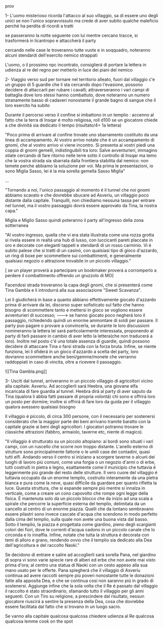 prov



1- L'uomo misterioso ricorda l'attacco al suo villaggio, sa di essere uno degli unici se non l'unico sopravvissuto ma crede di aver subito qualche maleficio perché ha perdita di ricordi a tratti 

se passeranno la notte seguente con lui mentre cercano tracce, si trasformerá in licantropo e attaccherá il party

cercando nelle case le troveranno tutte vuote e in soqquadro, noteranno alcuni stendardi dell'esercito nemico strappati

L'uomo, o il prossimo npc incontrato, consiglierá di portare la lettera in udienza al re del regno per metterlo in luce dei piani del nemico

2- Viaggio verso sud per tornare nel territorio alleato, fuori dal villaggio c'e un gruppo di 5 guardie che li sta cercando dopo l'evasione, possono decidere di attaccarli per rubare i cavalli; attraverseranno i vari campi di battaglia dove loro stessi hanno combattuto, dove noteranno un numero stranamente basso di cadaveri nonostante il grande bagno di sangue che il loro esercito ha subito

Durante il percorso verso il confine si imbattono in un templio : accenno al fatto che la terra di Insqar é molto religiosa, roll d100 se un giocatore chiede a che divinitá sia dedicato il tempo (risultato/4= 1a lettera)

"Poco prima di arrivare al confine trovate uno sbarramento costituito da una linea di accampamento. Al vostro arrivo notate che é un accampamento di gnomi, che al vostro arrivo vi viene incontro. Si presenta ai vostri piedi una coppia di gnomi gemelli, indistinguibili tra loro: Salve avventurieri, immagino stiate cercando di fare ritorno nelle terre sotto il controllo di Insqar ma temo che la vostra strada sia sbarrata dalla frontiera stabilita dal nemico: non temete perche abbiamo la soluzione per voi. Ma prima le presentazioni, io sono Miglia Sasso, lei é la mia sorella gemella Sasso Miglia"

... 


"Tornando a noi, l'unico passaggio al momento  é il tunnel che noi gnomi abbiamo scavato e che dovrebbe sbucare ad Asveriu, un villaggio poco distante dalla capitale. Tranquilli, non chiediamo nessuna tassa per entrare nel tunnel, ma il vostro passaggio dovrá essere approvato da Tina, la nostra capa."


Miglia e Miglio Sasso quindi poteranno il party all'ingresso della zona sotterranea

"Al vostro ingresso, quella che vi era stata illustrata come una rozza grotta si rivela essere in realtá una hub di lusso, con luccicanti pareti placcate in oro e decorate con eleganti tappeti e stendardi di un rosso carminio.
Vi é subito palese che si tratti di un casinó, con qualsiasi tipo di gioco d'azzardo, un ring di boxe per scommettere sui combattimenti, e generalmente qualsiasi negozio o attrazione trovabile in un piccolo villaggio."

[ se un player proverá a partecipare un bookmaker proverá a corromperlo a perdere il combattimento offrendo un gruzzolo di MO]


Facendosi strada troveranno la capa degli gnomi, che si presenterá come Tina Gambla e li introdurrá alla sua associazione "Sweet Scavanza".

Lei li giudicherá in base a quanto abbiano effettivamente giocato d'azzardo prima di arrivare da lei, discorso super sofisticato sul fatto che hanno bisogno di scommettere tanto e mettersi in gioco se vogliono essere avventurieri di successo; ---> se hanno giocato poco negherá loro il passaggio, richiedendo quindi un enorme ammontare di soldi per passare. Il party puo pagare o provare a convincerla, se durante le loro discussioni nomineranno la lettera lei sará particolarmente interessata, proponendo al party di farli passare in cambio di aver letto la lettera(che non traducerá a loro). Inoltre nel posto c'é una totale assenza di guardie, quindi possono decidere di attaccare Tina o farsi strada con la forza bruta. Infine, se niente funziona, lei li sfiderá in un gioco d'azzardo a scelta del party, loro dovranno scommettere anche beni/gemme/monete che verranno raddoppiati in caso di vincita, oltre a ricevere il passaggio.

![[Tina Gambla.png]]

3- Usciti dal tunnel, arriveranno in un piccolo villaggio di agricoltori vicino alla capitale: Asveriu. Ad accoglierli sará Heebra, una giovane elfa incaricata di fare guardia al tunnel. Heebra dirá al party di aver saputo da Tina (qualora li abbia fatti passare di propria volontá) chi sono e offrirá loro un posto  per dormire; inoltre si offrirá di fare loro da guida per il villaggio qualora avessero qualsiasi bisogno

Il villaggio é piccolo, di circa 300 persone, con il necessario per sostenersi considerato che la maggior parte dei beni arrivano tramite baratto con la capitale grazie ai beni degli agricoltori. I giocatori potranno trovare le classiche attrazioni (fabbro, armaiolo, taverne etc, niente di magico). 

"Il villaggio é strutturato su un piccolo altopiano: ai bordi sono situati i vari campi, con un ruscello che scorre non troppo distante. L'anello esterno di strutture sono principalmente fattorie o le umili case dei contadini, quasi tutti elfi. Andando verso il centro si iniziano a scorgere taverne o alcuni dei luoghi di lavoro piú comuni, come una forgia o un negozio d'armi o di erbe, tutti costruiti in pietra e legno, esattamente come il municipio che tuttavia é leggermente piú grande del resto delle strutture. Il vero cuore del villaggio é tuttavia occupato da un enorme templio, costruito interamente da una pietra bianca e pura come la neve, quasi difficile da guardare per quanto rifletta la luce. Questa struttura, che si espande sempre piú mentre si innalza in verticale, come a creare un cono capovolto che rompe ogni legge della fisica. É mantenuta solo da un piccolo blocco che da inizio ad una scala a spirale che percorre la superficie esterna del templio, delimitata da un cancello al centro di un enorme piazza. Quelli che da lontano sembravano essere pilastri sono invece cascate d'acqua che scendono in modo perfetto dalla cima del templio, sulla quale non avete una buona vista dal basso.
Sotto il templio, la piazza é progettata come giardino, pieno degli scargianti colori dei fiori, dove le correnti d'acqua cadono in un piccolo canale che lo circonda e lo innaffia. Infine, notate che tutta la struttura é decorata con temi di alloro e grano, rendendo ovvio che il templio sia dedicato alla Dea dell'agricoltura e del raccolto Naoki."

Se decidono di entrare e salire ad accoglierli sará sorella Pana, nel giardino di sopra vi sono varie spiecie rare di alberi ed erbe che non avete mai visto prima d'ora; al centro una statua di Naoki con un cesto appeso alla sua mano usato per le offerte.  Pana spiegherá che il villaggio di Asveriu continua ad avere raccolti sempre piú poveri nonostante tutte le donazioni fatte alla apposita Dea, e che se continua cosí non saranno piú in grado di sostenersi. Aggiunge infine che la sola volta che il Re é passato dal villaggio il raccolto é stato straordinario, sfamando tutto il villaggio per gli anni seguenti. Con un Tiro su religione, a prescindere dal risultato, nessun giocatore riuscirá a sentire la presenza della Dea, cosa che dovrebbe essere facilitata dal fatto che si trovano in un luogo sacro.


Se vanno alla capitale qualcosa qualcosa chiedere udienza al Re qualcosa qualcosa lemme cook on the spot



